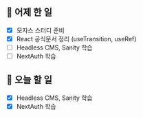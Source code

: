 ## 🐣 어제 한 일

- [x] 모자스 스터디 준비
- [x] React 공식문서 정리 (useTransition, useRef)
- [ ] Headless CMS, Sanity 학습
- [ ] NextAuth 학습

## 🐤 오늘 할 일

- [x] Headless CMS, Sanity 학습
- [x] NextAuth 학습